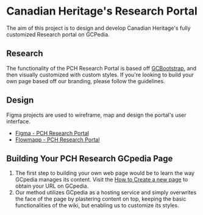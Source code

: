 # Canadian Heritage's Research Portal
The aim of this project is to design and develop Canadian Heritage's fully customized Research portal on GCPedia. 

## Research
The functionality of the PCH Research Portal is based off [GCBootstrap](http://www.gcpedia.gc.ca/wiki/GCbootstrap/start-eng), and then visually customized with custom styles. If you're looking to build your own page based off our branding, please follow the guidelines.

## Design
Figma projects are used to wireframe, map and design the portal's user interface.
* [Figma - PCH Research Portal](https://www.figma.com/file/Ze37qIheG22tcuh4hAjSYXpS/PCH-GCpedia?node-id=0%3A1)
* [Flowmapp - PCH Research Portal](https://app.flowmapp.com/share/652e42c53627952a8ce146dd0cc8ac92/sitemap/)

## Building Your PCH Research GCpedia Page
1. The first step to building your own web page would be to learn the way GCpedia manages its content. Visit the [How to Create a new page](http://www.gcpedia.gc.ca/wiki/Help:Create_a_new_page) to obtain your URL on GCpedia.
2. Our method utilizes GCpedia as a hosting service and simply overwrites the face of the page by plastering content on top, keeping the basic functionalities of the wiki, but enabling us to customize its styles.
